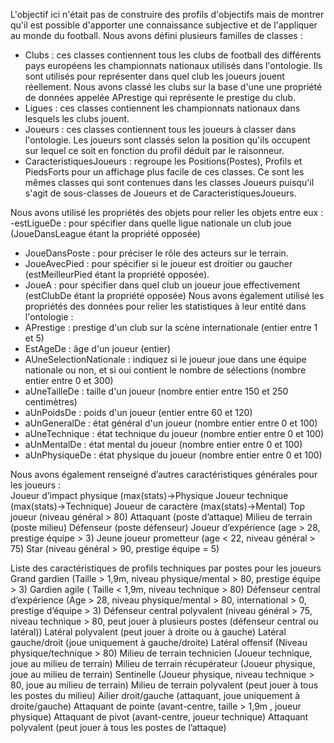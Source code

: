 L'objectif ici n'était pas de construire des profils d'objectifs mais de montrer qu'il est possible d'apporter une connaissance subjective et de l'appliquer au monde du football.
Nous avons défini plusieurs familles de classes :
- Clubs : ces classes contiennent tous les clubs de football des différents pays européens les championnats nationaux utilisés dans l'ontologie. Ils sont utilisés pour représenter dans quel club les joueurs jouent réellement. Nous avons classé les clubs sur la base d'une une propriété de données appelée APrestige qui représente le prestige du club. 
- Ligues : ces classes contiennent les championnats nationaux dans lesquels les clubs jouent. 
- Joueurs : ces classes contiennent tous les joueurs à classer dans l'ontologie. Les joueurs sont classés selon la position qu'ils occupent sur lequel ce soit en fonction du profil déduit par le raisonneur.
- CaracteristiquesJoueurs : regroupe les Positions(Postes), Profils et PiedsForts pour un affichage plus facile de ces classes. Ce sont les mêmes classes qui sont contenues dans les classes Joueurs puisqu'il s'agit de sous-classes de Joueurs et de CaracteristiquesJoueurs.

Nous avons utilisé les propriétés des objets pour relier les objets entre eux :
-estLigueDe : pour spécifier dans quelle ligue nationale un club joue (JoueDansLeague étant la propriété opposée) 
- JoueDansPoste : pour préciser le rôle des acteurs sur le terrain.
- JoueAvecPied : pour spécifier si le joueur est droitier ou gaucher (estMeilleurPied étant la propriété opposée).
- JoueA : pour spécifier dans quel club un joueur joue effectivement (estClubDe étant la propriété opposée)
Nous avons également utilisé les propriétés des données pour relier les statistiques à leur entité dans l'ontologie :
- APrestige : prestige d'un club sur la scène internationale (entier entre 1 et 5)
- EstAgeDe : âge d'un joueur (entier)
- AUneSelectionNationale : indiquez si le joueur joue dans une équipe nationale ou non, et si oui contient le nombre de sélections (nombre entier entre 0 et 300)
- aUneTailleDe : taille d'un joueur (nombre entier entre 150 et 250 centimètres)
- aUnPoidsDe : poids d'un joueur (entier entre 60 et 120)
- aUnGeneralDe : état général d'un joueur (nombre entier entre 0 et 100)
- aUneTechnique : état technique du joueur (nombre entier entre 0 et 100)
- aUnMentalDe : état mental du joueur (nombre entier entre 0 et 100)
- aUnPhysiqueDe : état physique du joueur (nombre entier entre 0 et 100)

Nous avons également renseigné d’autres caractéristiques générales pour les joueurs :  
Joueur d’impact physique (max(stats)->Physique
Joueur technique (max(stats)->Technique)
Joueur de caractère (max(stats)->Mental)
Top joueur (niveau général > 80)
Attaquant (poste d’attaque)
Milieu de terrain (poste milieu)
Défenseur (poste défenseur)
Joueur d’expérience (age > 28, prestige équipe > 3)
Jeune joueur prometteur (age < 22, niveau général > 75)
Star (niveau général > 90, prestige équipe = 5)

Liste des caractéristiques de profils techniques par postes pour les joueurs 
Grand gardien (Taille > 1,9m, niveau physique/mental > 80, prestige équipe > 3)
Gardien agile ( Taille < 1,9m, niveau technique > 80)
Défenseur central d’expérience (Age > 28, niveau physique/mental > 80, international > 0, prestige d’équipe > 3)
Défenseur central polyvalent (niveau général > 75, niveau technique > 80, peut jouer à plusieurs postes (défenseur central ou latéral))
Latéral polyvalent (peut jouer à droite ou à gauche)
Latéral gauche/droit (joue uniquement à gauche/droite)
Latéral offensif (Niveau physique/technique > 80)
Milieu de terrain technicien (Joueur technique, joue au milieu de terrain)
Milieu de terrain récupérateur (Joueur physique, joue au milieu de terrain)
Sentinelle (Joueur physique, niveau technique > 80, joue au milieu de terrain)
Milieu de terrain polyvalent (peut jouer à tous les postes du milieu)
Ailier droit/gauche (attaquant, joue uniquement à droite/gauche)
Attaquant de pointe (avant-centre, taille > 1,9m , joueur physique)
Attaquant de pivot (avant-centre, joueur technique)
Attaquant polyvalent (peut jouer à tous les postes de l’attaque)

